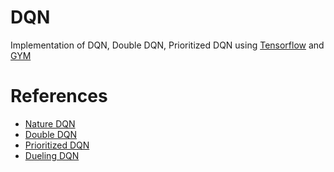 # DQN
Implementation of DQN, Double DQN, Prioritized DQN using [Tensorflow](https://github.com/tensorflow/tensorflow) and [GYM](https://github.com/openai/gym)

# References
- [Nature DQN](https://www.nature.com/nature/journal/v518/n7540/full/nature14236.html)
- [Double DQN](https://arxiv.org/abs/1509.06461)
- [Prioritized DQN](https://arxiv.org/abs/1511.05952)
- [Dueling DQN](https://arxiv.org/abs/1511.06581)
